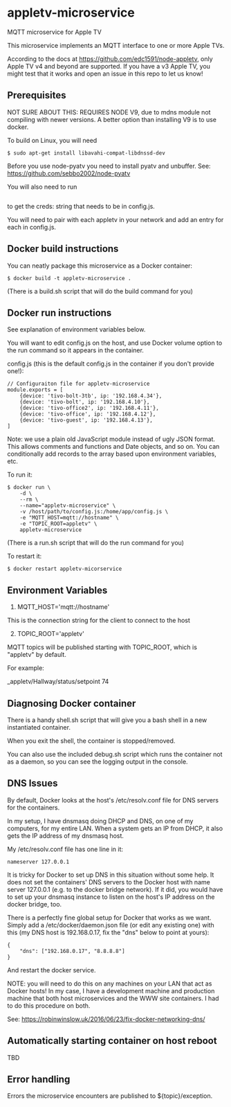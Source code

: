 # appletv-microservice
MQTT  microservice for Apple TV

This microservice implements an MQTT interface to one or more Apple TVs.

According to the docs at https://github.com/edc1591/node-appletv, only Apple TV v4 and beyond are supported.  If you
have a v3 Apple TV, you might test that it works and open an issue in this repo to let us know!

## Prerequisites

NOT SURE ABOUT THIS: REQUIRES NODE V9, due to mdns module not compiling with newer versions.  A better option than installing V9 is to use
docker.

To build on Linux, you will need

```
$ sudo apt-get install libavahi-compat-libdnssd-dev
```
Before you use node-pyatv you need to install pyatv and unbuffer. 
See: https://github.com/sebbo2002/node-pyatv

You will also need to run 
```$ ./node_mocdules/.bin/appletv pair
``` 
to get the creds: string that needs to be in config.js.

You will need to pair with each appletv in your network and add an entry for each in config.js.

## Docker build instructions
You can neatly package this microservice as a Docker container:

```
$ docker build -t appletv-microservice .
```

(There is a build.sh script that will do the build command for you)

## Docker run instructions

See explanation of environment variables below.

You will want to edit config.js on the host, and use Docker volume option
to the run command so it appears in the container.

config.js (this is the default config.js in the container if you don't provide one!):

```
// Configuraiton file for appletv-microservice
module.exports = [
    {device: 'tivo-bolt-3tb', ip: '192.168.4.34'},
    {device: 'tivo-bolt', ip: '192.168.4.10'},
    {device: 'tivo-office2', ip: '192.168.4.11'},
    {device: 'tivo-office', ip: '192.168.4.12'},
    {device: 'tivo-guest', ip: '192.168.4.13'},
]
```

Note: we use a plain old JavaScript module instead of ugly JSON format.  This allows comments
and functions and Date objects, and so on.  You can conditionally add records to the array
based upon environment variables, etc.

To run it:

```
$ docker run \
    -d \
    --rm \
    --name="appletv-microservice" \
    -v /host/path/to/config.js:/home/app/config.js \
    -e "MQTT_HOST=mqtt://hostname" \
    -e "TOPIC_ROOT=appletv" \
    appletv-microservice
```

(There is a run.sh script that will do the run command for you)

To restart it:
```
$ docker restart appletv-micorservice
```

## Environment Variables

1. MQTT_HOST='mqtt://hostname'

This is the connection string for the client to connect to the host

2. TOPIC_ROOT='appletv'

MQTT topics will be published starting with TOPIC_ROOT, which is "appletv" by default.

For example:

_appletv/Hallway/status/setpoint 74

## Diagnosing Docker container
There is a handy shell.sh script that will give you a bash shell in a new instantiated container.

When you exit the shell, the container is stopped/removed.

You can also use the included debug.sh script which runs the container not as a daemon, so you can see the logging output in the console.

## DNS Issues
By default, Docker looks at the host's /etc/resolv.conf file for DNS servers for the containers.

In my setup, I have dnsmasq doing DHCP and DNS, on one of my computers, for my entire LAN.  When a system gets an IP from DHCP, it also gets the IP address of my dnsmasq host.

My /etc/resolv.conf file has one line in it:
```
nameserver 127.0.0.1
```

It is tricky for Docker to set up DNS in this situation without some help.  It does not
set the containers' DNS servers to the Docker host with name server 127.0.0.1 (e.g. to the docker bridge network).
If it did, you would have to set up your dnsmasq instance to listen on the host's IP address on the docker bridge, too.

There is a perfectly fine global setup for Docker that works as we want.  Simply add a /etc/docker/daemon.json file (or edit any existing one)
with this (my DNS host is 192.168.0.17, fix the "dns" below to point at yours):

```
{
    "dns": ["192.168.0.17", "8.8.8.8"]
}
```

And restart the docker service.

NOTE: you will need to do this on any machines on your LAN that act as Docker hosts!  In my case,
I have a development machine and production machine that both host microservices and the WWW site
containers.  I had to do this procedure on both.

See: https://robinwinslow.uk/2016/06/23/fix-docker-networking-dns/

## Automatically starting container on host reboot
TBD

## Error handling
Errors the microservice encounters are published to ${topic}/exception.
